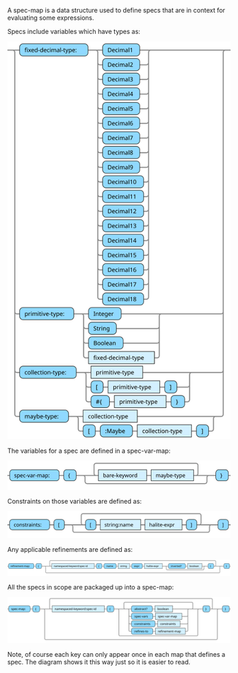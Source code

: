 A spec-map is a data structure used to define specs that are in context for evaluating some expressions.

Specs include variables which have types as:

![type](halite-bnf-diagrams/spec-syntax/type.svg)

The variables for a spec are defined in a spec-var-map:

![spec-var-map](halite-bnf-diagrams/spec-syntax/spec-var-map.svg)

Constraints on those variables are defined as:

![constraints](halite-bnf-diagrams/spec-syntax/constraints.svg)

Any applicable refinements are defined as:

![refinement-map](halite-bnf-diagrams/spec-syntax/refinement-map.svg)

All the specs in scope are packaged up into a spec-map:

![spec-map](halite-bnf-diagrams/spec-syntax/spec-map.svg)

Note, of course each key can only appear once in each map that defines a spec. The diagram shows it this way just so it is easier to read.